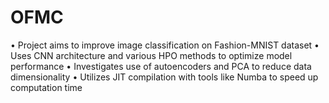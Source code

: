 # OFMC
•	Project aims to improve image classification on Fashion-MNIST dataset
•	Uses CNN architecture and various HPO methods to optimize model performance
•	Investigates use of autoencoders and PCA to reduce data dimensionality
•	Utilizes JIT compilation with tools like Numba to speed up computation time

